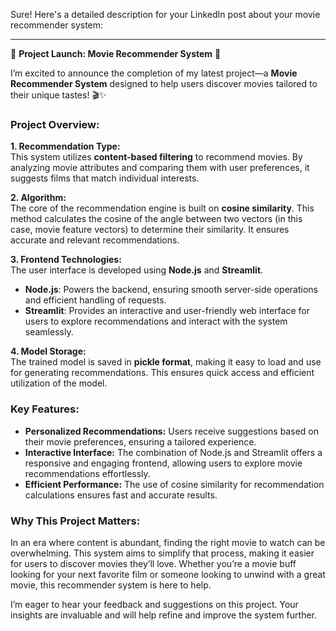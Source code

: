 Sure! Here's a detailed description for your LinkedIn post about your movie recommender system:

---

🚀 **Project Launch: Movie Recommender System** 🚀

I’m excited to announce the completion of my latest project—a **Movie Recommender System** designed to help users discover movies tailored to their unique tastes! 🎬✨

### **Project Overview:**

**1. Recommendation Type:**  
This system utilizes **content-based filtering** to recommend movies. By analyzing movie attributes and comparing them with user preferences, it suggests films that match individual interests.

**2. Algorithm:**  
The core of the recommendation engine is built on **cosine similarity**. This method calculates the cosine of the angle between two vectors (in this case, movie feature vectors) to determine their similarity. It ensures accurate and relevant recommendations.

**3. Frontend Technologies:**  
The user interface is developed using **Node.js** and **Streamlit**.  
- **Node.js**: Powers the backend, ensuring smooth server-side operations and efficient handling of requests.  
- **Streamlit**: Provides an interactive and user-friendly web interface for users to explore recommendations and interact with the system seamlessly.

**4. Model Storage:**  
The trained model is saved in **pickle format**, making it easy to load and use for generating recommendations. This ensures quick access and efficient utilization of the model.

### **Key Features:**

- **Personalized Recommendations:** Users receive suggestions based on their movie preferences, ensuring a tailored experience.
- **Interactive Interface:** The combination of Node.js and Streamlit offers a responsive and engaging frontend, allowing users to explore movie recommendations effortlessly.
- **Efficient Performance:** The use of cosine similarity for recommendation calculations ensures fast and accurate results.

### **Why This Project Matters:**

In an era where content is abundant, finding the right movie to watch can be overwhelming. This system aims to simplify that process, making it easier for users to discover movies they’ll love. Whether you’re a movie buff looking for your next favorite film or someone looking to unwind with a great movie, this recommender system is here to help.

I’m eager to hear your feedback and suggestions on this project. Your insights are invaluable and will help refine and improve the system further.

